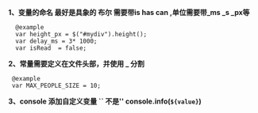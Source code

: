 **1、变量的命名 最好是具象的 布尔 需要带is has can ,单位需要带_ms _s _px等**

      @example   
      var height_px = $("#mydiv").height(); 
      var delay_ms = 3* 1000;
      var isRead  = false;

**2、常量需要定义在文件头部，并使用 _ 分割**

     @example 
     var MAX_PEOPLE_SIZE = 10;

**3、console 添加自定义变量
`` 不是'' console.info(`${value}`)** 
